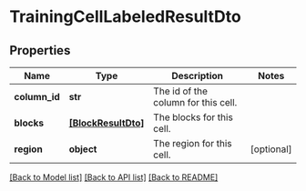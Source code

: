 # TrainingCellLabeledResultDto


## Properties
Name | Type | Description | Notes
------------ | ------------- | ------------- | -------------
**column_id** | **str** | The id of the column for this cell. | 
**blocks** | [**[BlockResultDto]**](BlockResultDto.md) | The blocks for this cell. | 
**region** | **object** | The region for this cell. | [optional] 

[[Back to Model list]](../README.md#documentation-for-models) [[Back to API list]](../README.md#documentation-for-api-endpoints) [[Back to README]](../README.md)


